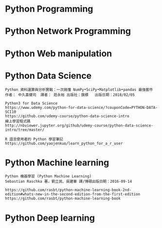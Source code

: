 # Python Programming

# Python Network Programming

# Python Web manipulation

# Python Data Science
```
Python 資料運算與分析實戰：一次搞懂 NumPy•SciPy•Matplotlib•pandas 最強套件
作者： 中久喜健司  譯者： 莊永裕 出版社：旗標   出版日期：2018/02/05
```
```
Python3 for Data Science 
https://www.udemy.com/python-for-data-science/?couponCode=PYTHON-DATA-SCI10
https://github.com/udemy-course/python-data-science-intro
線上學習程式碼
http://nbviewer.jupyter.org/github/udemy-course/python-data-science-intro/tree/master/
```

```
R 語言使用者的 Python 學習筆記
https://github.com/yaojenkuo/learn_python_for_a_r_user
```
# Python Machine learning
```
Python 機器學習 (Python Machine Learning)
Sebastian Raschka 著，劉立民、吳建華 譯/博碩出版日期：2016-09-14

https://github.com/rasbt/python-machine-learning-book-2nd-edition#whats-new-in-the-second-edition-from-the-first-edition
https://github.com/rasbt/python-machine-learning-book
```



# Python Deep learning

